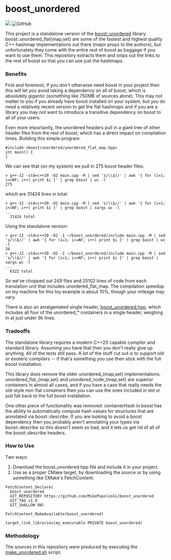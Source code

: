 # boost_unordered
![](https://github.com/MikePopoloski/boost_unordered/actions/workflows/build.yml/badge.svg)
![GitHub](https://img.shields.io/github/license/MikePopoloski/boost_unordered)

This project is a standalone version of the [boost::unordered](https://github.com/boostorg/unordered) library. boost::unordered_flat{map,set} are some of the fastest and highest quality C++ hashmap implementations out there (major props to the authors), but unfortunately they come with the entire rest of boost as baggage if you want to use them. This repository extracts them and snips out the links to the rest of boost so that you can use just the hashmaps.

### Benefits
First and foremost, if you don't otherwise need boost in your project then this will let you avoid taking a dependency on all of boost, which is absolutely gigantic (something like 750MB of sources alone). This may not matter to you if you already have boost installed on your system, but you do need a relatively recent version to get the flat hashmaps and if you are a library you may not want to introduce a transitive dependency on boost to all of your users.

Even more importantly, the unordered headers pull in a giant tree of other header files from the rest of boost, which has a direct impact on compilation times. Building this simple program:
```
#include <boost/unordered/unordered_flat_map.hpp>
int main() {
}
```

We can see that (on my system) we pull in 275 boost header files:
```
> g++-12 -std=c++20 -O2 main.cpp -M | sed 's/\\$//' | awk '{ for (i=1; i<=NF; i++) print $i }' | grep boost | wc -l
275
```
which are 31424 lines in total:
```
> g++-12 -std=c++20 -O2 main.cpp -M | sed 's/\\$//' | awk '{ for (i=1; i<=NF; i++) print $i }' | grep boost | xargs wc -l
...
  31424 total
```

Using the standalone version:
```
> g++-12 -std=c++20 -O2 -I ~/boost_unordered/include main.cpp -M | sed 's/\\$//' | awk '{ for (i=1; i<=NF; i++) print $i }' | grep boost | wc -l
26
> g++-12 -std=c++20 -O2 -I ~/boost_unordered/include main.cpp -M | sed 's/\\$//' | awk '{ for (i=1; i<=NF; i++) print $i }' | grep boost | xargs wc -l
...
  6322 total
```

So we've chopped out 249 files and 25102 lines of code from each translation unit that includes unordered_flat_map. The compilation speedup on my machine for this toy example is about 10%, though your mileage may vary.

There is also an amalgamated single header, [boost_unordered.hpp](https://github.com/MikePopoloski/boost_unordered/blob/master/boost_unordered.hpp), which includes all four of the unordered_* containers in a single header, weighing in at just under 9k lines.

### Tradeoffs
The standalone library requires a modern C++20 capable compiler and standard library. Assuming you have that then you don't really give up anything. All of the tests still pass. A lot of the stuff cut out is to support old or esoteric compilers -- if that's something you use then stick with the full boost installation.

This library does remove the older unordered_{map,set} implementations. unordered_flat_{map,set} and unordered_node_{map,set} are superior containers in almost all cases, and if you have a case that really needs the old-style non-flat containers then you can use the ones included in std or just fall back to the full boost installation.

One other piece of functionality was removed: containerHash in boost has the ability to automatically compute hash values for structures that are annotated via boost::describe. If you are looking to avoid a boost dependency then you probably aren't annotating your types via boost::describe so this doesn't seem so bad, and it lets us get rid of all of the boost::describe headers.

### How to Use
Two ways:
1. Download the boost_unordered.hpp file and include it in your project.
2. Use as a proper CMake target, by downloading the source or by using something like CMake's FetchContent:
```
FetchContent_Declare(
  boost_unordered
  GIT_REPOSITORY https://github.com/MikePopoloski/boost_unordered
  GIT_TAG v1.0
  GIT_SHALLOW ON)

FetchContent_MakeAvailable(boost_unordered)

target_link_libraries(my_executable PRIVATE boost_unordered)
```

### Methodology
The sources in this repository were produced by executing the [make_unordered.sh](https://github.com/MikePopoloski/boost_unordered/blob/master/make_unordered.sh) script.

